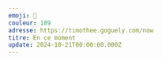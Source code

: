 ```yaml
---
emoji: 🥨
couleur: 189
adresse: https://timothee.goguely.com/now
titre: En ce moment
update: 2024-10-21T00:00:00.000Z
---
```

